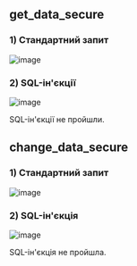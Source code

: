 ## get_data_secure

### 1) Стандартний запит

![image](https://github.com/oleksandrblazhko/ai-192-tarasenko/assets/81381951/bd2398ab-32ce-4eea-9629-d97c290622d7)

### 2) SQL-ін'єкції

![image](https://github.com/oleksandrblazhko/ai-192-tarasenko/assets/81381951/b38fa24b-f2eb-4549-8d7e-ae7b6d6454b5)

SQL-ін'єкції не пройшли.

## change_data_secure

### 1) Стандартний запит

![image](https://github.com/oleksandrblazhko/ai-192-tarasenko/assets/81381951/6bf4e71f-19c0-441c-b855-60d8a59dc7fc)

### 2) SQL-ін'єкція

![image](https://github.com/oleksandrblazhko/ai-192-tarasenko/assets/81381951/4bdafd74-fb17-4eec-babc-f1f299a94e9c)

SQL-ін'єкція не пройшла.
